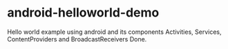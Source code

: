 # android-helloworld-demo
Hello world example using android and its components Activities, Services, ContentProviders and BroadcastReceivers
Done.

